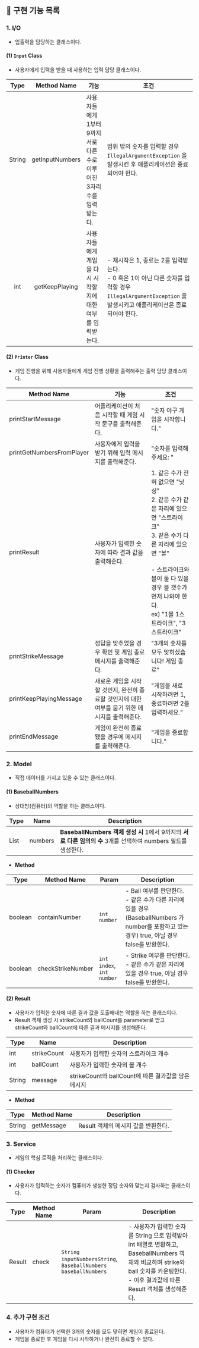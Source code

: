 ## 🚀 구현 기능 목록

### 1. I/O

- 입출력을 담당하는 클래스이다. 

#### (1) `Input` Class

- 사용자에게 입력을 받을 때 사용하는 입력 담당 클래스이다.

|  Type  |   Method Name   | 기능                                                         | 조건                                                         |
| :----: | :-------------: | ------------------------------------------------------------ | ------------------------------------------------------------ |
| String | getInputNumbers | 사용자들에게 1부터 9까지 서로 다른 수로 이루어진 3자리 수를 입력받는다. | 범위 밖의 숫자를 입력할 경우 `IllegalArgumentException` 을 발생시킨 후 애플리케이션은 종료되어야 한다. |
|  int   | getKeepPlaying  | 사용자들에게  게임을 다시 시작할지에 대한 여부를 입력받는다. | - 재시작은 1, 종료는 2를 입력받는다.<br />- 0 혹은 1이 아닌 다른 숫자를 입력할 경우 `IllegalArgumentException` 을 발생시키고 애플리케이션은 종료되어야 한다. |

#### (2) `Printer` Class

- 게임 진행을 위해 사용자들에게 게임 진행 상황을 출력해주는 출력 담당 클래스이다. 

| Method Name               | 기능                                                         | 조건                                                         |
| ------------------------- | ------------------------------------------------------------ | ------------------------------------------------------------ |
| printStartMessage         | 어플리케이션이 처음 시작할 때 게임 시작 문구를 출력해준다.   | "숫자 야구 게임을 시작합니다."                               |
| printGetNumbersFromPlayer | 사용자에게 입력을 받기 위해 입력 메시지를 출력해준다.        | "숫자를 입력해주세요: "                                      |
| printResult               | 사용자가 입력한 숫자에 따라 결과 값을 출력해준다.            | 1. 같은 수가 전혀 없으면 "낫싱" <br />2. 같은 수가 같은 자리에 있으면 "스트라이크"<br />3. 같은 수가 다른 자리에 있으면 "볼"<br /><br />- 스트라이크와 볼이 둘 다 있을 경우 볼 갯수가 먼저 나와야 한다. <br />ex) "1볼 1스트라이크", "3스트라이크" |
| printStrikeMessage        | 정답을 맞추었을 경우 확인 및 게임 종료 메시지를 출력해준다.  | "3개의 숫자를 모두 맞히셨습니다! 게임 종료"                  |
| printKeepPlayingMessage   | 새로운 게임을 시작할 것인지, 완전히 종료할 것인지에 대한 여부를 묻기 위한 메시지를 출력해준다. | "게임을 새로 시작하려면 1, 종료하려면 2를 입력하세요."       |
| printEndMessage           | 게임이 완전히 종료됐을 경우에 메시지를 출력해준다.           | "게임을 종료합니다."                                         |



### 2. Model

- 직접 데이터를 가지고 있을 수 있는 클래스이다.

#### (1) BaseballNumbers 

- 상대방(컴퓨터)의 역할을 하는 클래스이다. 

| Type          | Name    | Description                                                  |
| ------------- | ------- | ------------------------------------------------------------ |
| List<Integer> | numbers | **BaseballNumbers 객체 생성 시** 1에서 9까지의 **서로 다른 임의의 수** 3개를 선택하여 numbers 필드를 생성한다. |

- **Method**

| Type    | Method Name       | Param                     | Description                                                  |
| ------- | ----------------- | ------------------------- | ------------------------------------------------------------ |
| boolean | containNumber     | `int number`              | - Ball 여부를 판단한다.<br />- 같은 수가 다른 자리에 있을 경우 (BaseballNumbers 가 number를 포함하고 있는 경우) true, 아닐 경우 false를 반환한다. |
| boolean | checkStrikeNumber | `int index`, `int number` | - Strike 여부를 판단한다.<br />- 같은 수가 같은 자리에 있을 경우 true, 아닐 경우 false를 반환한다. |



#### (2) Result

- 사용자가 입력한 숫자에 따른 결과 값을 도출해내는 역할을 하는 클래스이다. 
- Result 객체 생성 시 strikeCount와 ballCount를 parameter로 받고 strikeCount와 ballCount에 따른 결과 메시지를 생성해준다. 

| Type   | Name        | Description                                         |
| ------ | ----------- | --------------------------------------------------- |
| int    | strikeCount | 사용자가 입력한 숫자의 스트라이크 개수              |
| int    | ballCount   | 사용자가 입력한 숫자의 볼 개수                      |
| String | message     | strikeCount와 ballCount에 따른 결과값을 담은 메시지 |

- **Method**

| Type   | Method Name | Description                         |
| ------ | ----------- | ----------------------------------- |
| String | getMessage  | Result 객체의 메시지 값을 반환한다. |



### 3. Service

- 게임의 핵심 로직을 처리하는 클래스이다.

#### (1) Checker

- 사용자가 입력하는 숫자가 컴퓨터가 생성한 정답 숫자와 맞는지 검사하는 클래스이다. 

| Type   | Method Name | Param                                                        | Description                                                  |
| ------ | ----------- | ------------------------------------------------------------ | ------------------------------------------------------------ |
| Result | check       | `String inputNumbersString`, `BaseballNumbers baseballNumbers` | - 사용자가 입력한 숫자를 String 으로 입력받아 int 배열로 변환하고, BaseballNumbers 객체와 비교하며 strike와 ball 숫자를 카운팅한다. <br />- 이후 결과값에 따른 Result 객체를 생성해준다. |



### 4. 추가 구현 조건

- 사용자가  컴퓨터가 선택한 3개의 숫자를 모두 맞히면 게임이 종료된다.
- 게임을 종료한 후 게임을 다시 시작하거나 완전히 종료할 수 있다.

